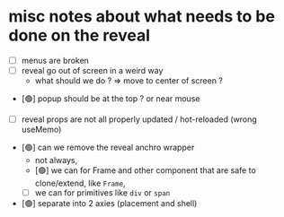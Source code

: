 # misc notes about what needs to be done on the reveal

- [ ] menus are broken
- [ ] reveal go out of screen in a weird way
    -   what should we do ? => move to center of screen ?

- [🟢] popup should be at the top ? or near mouse

- [ ] reveal props are not all properly updated / hot-reloaded (wrong useMemo)

- [🟢] can we remove the reveal anchro wrapper
    - not always,
    - [🟢] we can for Frame and other component that are safe to clone/extend, like `Frame`,
    - [ ] we can for primitives like `div` or `span`

- [🟢] separate into 2 axies (placement and shell)
